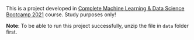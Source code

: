 This is a project developed in [Complete Machine Learning & Data Science Bootcamp 2021](https://www.udemy.com/course/complete-machine-learning-and-data-science-zero-to-mastery/) course. Study purposes only!

**Note**: To be able to run this project successfully, unzip the file in `data` folder first.
